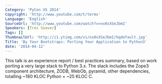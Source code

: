 ```yaml
---
Category: 'PyCon US 2014'
Copyright: 'http://www.youtube.com/t/terms'
Language: 'English'
SourceUrl: 'http://www.youtube.com/watch?v=nx0sXSeJbmI'
Speakers: [Tres Seaver]
Tags: []
ThumbnailUrl: 'http://i1.ytimg.com/vi/nx0sXSeJbmI/hqdefault.jpg'
Title: 'By Your Bootstraps: Porting Your Application to Python3'
date: '2014-04-12'
---
```

This talk is an experience report / best practices summary, based on work porting a very large stack to Python 3.x. The stack includes the Zope3 component architecture, ZODB, WebOb, pyramid, other dependencies, totalling ~180 KLOC Python + ~25 KLOC C.